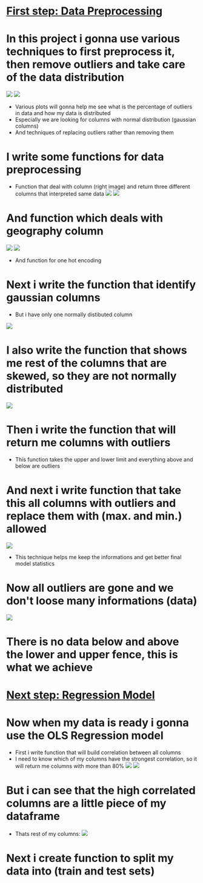 # [First step: Data Preprocessing](https://github.com/JakubTabor/Regression/blob/main/Regression_Project/Regression_data_preprocessing_0.ipynb)
# In this project i gonna use various techniques to first preprocess it, then remove outliers and take care of the data distribution
![](https://github.com/JakubTabor/Regression/blob/main/Regression_Project/Images/histogram_d_rate.png)
![](https://github.com/JakubTabor/Regression/blob/main/Regression_Project/Images/boxplot_d_rate.png)
* Various plots will gonna help me see what is the percentage of outliers in data and how my data is distributed
* Especially we are looking for columns with normal distribution (gaussian columns)
* And techniques of replacing outliers rather than removing them

# I write some functions for data preprocessing
* Function that deal with column (right image) and return three different columns that interpreted same data
![](https://github.com/JakubTabor/Regression/blob/main/Regression_Project/Images/bin_to_num_function.png)
![](https://github.com/JakubTabor/Regression/blob/main/Regression_Project/Images/binnedInc_column.png)
# And function which deals with geography column
![](https://github.com/JakubTabor/Regression/blob/main/Regression_Project/Images/geography_function.png)
![](https://github.com/JakubTabor/Regression/blob/main/Regression_Project/Images/geography_column.png)
* And function for one hot encoding
# Next i write the function that identify gaussian columns
* But i have only one normally distibuted column

![](https://github.com/JakubTabor/Regression/blob/main/Regression_Project/Images/gaussian_column.png)
# I also write the function that shows me rest of the columns that are skewed, so they are not normally distributed
![](https://github.com/JakubTabor/Regression/blob/main/Regression_Project/Images/skewed_columns.png)

# Then i write the function that will return me columns with outliers
* This function takes the upper and lower limit and everything above and below are outliers
# And next i write function that take this all columns with outliers and replace them with (max. and min.) allowed
![](https://github.com/JakubTabor/Regression/blob/main/Regression_Project/Images/capping_function.png)
* This technique helps me keep the informations and get better final model statistics
# Now all outliers are gone and we don't loose many informations (data)
![](https://github.com/JakubTabor/Regression/blob/main/Regression_Project/Images/boxplot_no_outliers.png)
# There is no data below and above the lower and upper fence, this is what we achieve
#
#
#
# [Next step: Regression Model](https://github.com/JakubTabor/Regression/blob/main/Regression_Project/Regression_model_on_cupped_data.ipynb)
# Now when my data is ready i gonna use the OLS Regression model 
* First i write function that will build correlation between all columns
* I need to know which of my columns have the strongest correlation, so it will return me columns with more than 80%
![](https://github.com/JakubTabor/Regression/blob/main/Regression_Project/Images/correlation_function.png)
![](https://github.com/JakubTabor/Regression/blob/main/Regression_Project/Images/highy_corr_columns.png)
# But i can see that the high correlated columns are a little piece of my dataframe
* Thats rest of my columns:
![](https://github.com/JakubTabor/Regression/blob/main/Regression_Project/Images/columns.png)
# Next i create function to split my data into (train and test sets)
